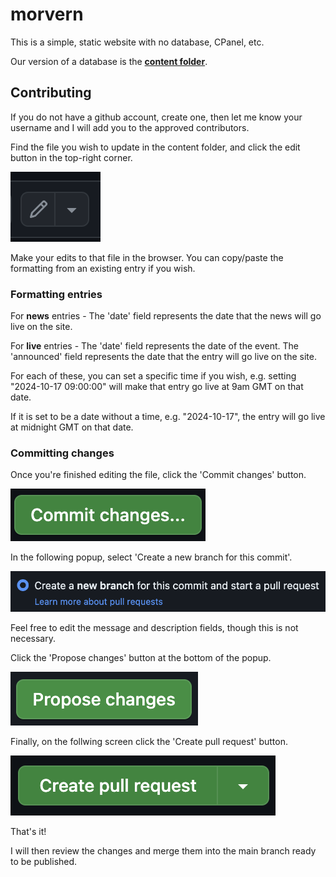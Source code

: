 # morvern

This is a simple, static website with no database, CPanel, etc.

Our version of a database is the **[content folder](https://github.com/morvern-web/test/tree/main/src/content)**.



## Contributing

If you do not have a github account, create one, then let me know your username and I will add you to the approved contributors.

Find the file you wish to update in the content folder, and click the edit button in the top-right corner.

![](./docs-1.png)

Make your edits to that file in the browser. You can copy/paste the formatting from an existing entry if you wish.



### Formatting entries

For **news** entries - The 'date' field represents the date that the news will go live on the site.

For **live** entries - The 'date' field represents the date of the event. The 'announced' field represents the date that the entry will go live on the site.

For each of these, you can set a specific time if you wish, e.g. setting "2024-10-17 09:00:00" will make that entry go live at 9am GMT on that date.

If it is set to be a date without a time, e.g. "2024-10-17", the entry will go live at midnight GMT on that date.



### Committing changes

Once you're finished editing the file, click the 'Commit changes' button.

![](./docs-2.png)

In the following popup, select 'Create a new branch for this commit'.

![](./docs-3.png)

Feel free to edit the message and description fields, though this is not necessary.

Click the 'Propose changes' button at the bottom of the popup.

![](./docs-4.png)

Finally, on the follwing screen click the 'Create pull request' button.

![](./docs-5.png)



That's it!

I will then review the changes and merge them into the main branch ready to be published.
